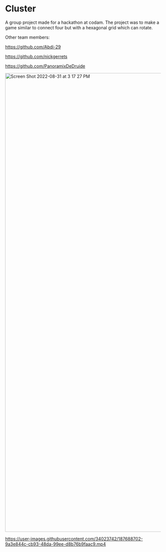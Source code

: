 # Cluster

A group project made for a hackathon at codam. The project was to make a game similar to connect four but with a hexagonal grid which can rotate.

Other team members:

https://github.com/Abdi-29

https://github.com/nickgerrets

https://github.com/PanoramixDeDruide

<img width="1480" alt="Screen Shot 2022-08-31 at 3 17 27 PM" src="https://user-images.githubusercontent.com/34023742/187687565-ef71c990-ed50-440b-bf94-b3d1df9468eb.png">


https://user-images.githubusercontent.com/34023742/187688702-9a3e844c-cb93-48da-99ee-d8b76b9faac9.mp4

